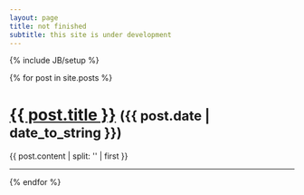```yaml
---
layout: page
title: not finished
subtitle: this site is under development
---
```

{% include JB/setup %}

{% for post in site.posts %}
  <h1><a href="{{ post.url }}">{{ post.title }}</a> <small>({{ post.date | date_to_string }})</small></h1>
  <!-- very good post about date formatting in Jekyll: http://joshbranchaud.com/blog/2012/12/24/Date-Formatting-in-Jekyll.html -->
  {{ post.content | split: '<!-- more -->' | first }}
  <hr>
{% endfor %}
